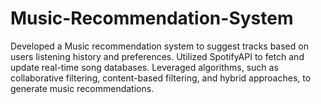 # Music-Recommendation-System
Developed a Music recommendation system to suggest tracks based on users listening history and preferences. Utilized SpotifyAPI to fetch and update real-time song databases. Leveraged algorithms, such as collaborative filtering, content-based filtering, and hybrid approaches, to generate music recommendations.
